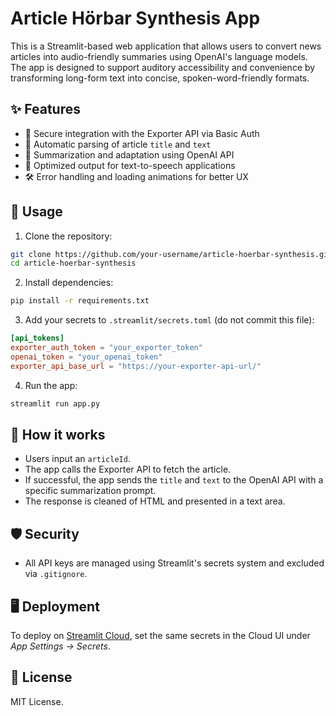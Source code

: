 # Article Hörbar Synthesis App

This is a Streamlit-based web application that allows users to convert news articles into audio-friendly summaries using OpenAI's language models. The app is designed to support auditory accessibility and convenience by transforming long-form text into concise, spoken-word-friendly formats.

## ✨ Features

- 🔐 Secure integration with the Exporter API via Basic Auth
- 📄 Automatic parsing of article `title` and `text`
- 🤖 Summarization and adaptation using OpenAI API
- 📢 Optimized output for text-to-speech applications
- 🛠 Error handling and loading animations for better UX

## 🚀 Usage

1. Clone the repository:

```bash
git clone https://github.com/your-username/article-hoerbar-synthesis.git
cd article-hoerbar-synthesis
```

2. Install dependencies:

```bash
pip install -r requirements.txt
```

3. Add your secrets to `.streamlit/secrets.toml` (do not commit this file):

```toml
[api_tokens]
exporter_auth_token = "your_exporter_token"
openai_token = "your_openai_token"
exporter_api_base_url = "https://your-exporter-api-url/"
```

4. Run the app:

```bash
streamlit run app.py
```

## 🧠 How it works

- Users input an `articleId`.
- The app calls the Exporter API to fetch the article.
- If successful, the app sends the `title` and `text` to the OpenAI API with a specific summarization prompt.
- The response is cleaned of HTML and presented in a text area.

## 🛡 Security

- All API keys are managed using Streamlit's secrets system and excluded via `.gitignore`.

## 🖥 Deployment

To deploy on [Streamlit Cloud](https://streamlit.io/cloud), set the same secrets in the Cloud UI under *App Settings → Secrets*.

## 📄 License

MIT License.
